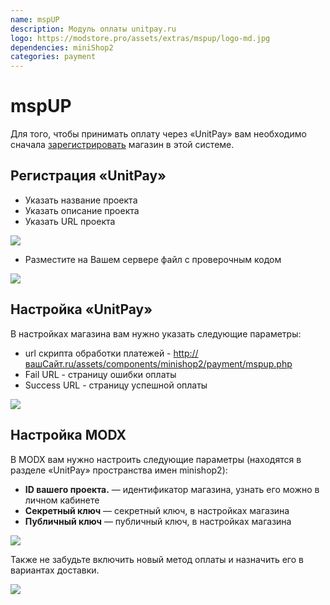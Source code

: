 ```yaml
---
name: mspUP
description: Модуль оплаты unitpay.ru
logo: https://modstore.pro/assets/extras/mspup/logo-md.jpg
dependencies: miniShop2
categories: payment
---
```


# mspUP

Для того, чтобы принимать оплату через «UnitPay» вам необходимо сначала [зарегистрировать][1] магазин в этой системе.

## Регистрация «UnitPay»

- Указать название проекта
- Указать описание проекта
- Указать URL проекта

[![](https://file.modx.pro/files/5/d/a/5da7c948fae95e76c29bbc336258bc27s.jpg)](https://file.modx.pro/files/5/d/a/5da7c948fae95e76c29bbc336258bc27.png)

- Разместите на Вашем сервере файл с проверочным кодом

[![](https://file.modx.pro/files/6/0/4/604aa8e2c3523673d7a1ea87040155e5s.jpg)](https://file.modx.pro/files/6/0/4/604aa8e2c3523673d7a1ea87040155e5.png)

## Настройка «UnitPay»

В настройках магазина вам нужно указать следующие параметры:

- url скрипта обработки платежей - <http://вашСайт.ru/assets/components/minishop2/payment/mspup.php>
- Fail URL - страницу ошибки оплаты
- Success URL - страницу успешной оплаты

[![](https://file.modx.pro/files/4/a/8/4a80c539ccc64e18212c77ea89dba9f9s.jpg)](https://file.modx.pro/files/4/a/8/4a80c539ccc64e18212c77ea89dba9f9.png)

## Настройка MODX

В MODX вам нужно настроить следующие параметры (находятся в разделе «UnitPay» пространства имен minishop2):

- **ID вашего проекта.** — идентификатор магазина, узнать его можно в личном кабинете
- **Секретный ключ** — секретный ключ, в настройках магазина
- **Публичный ключ** — публичный ключ, в настройках магазина

[![](https://file.modx.pro/files/8/7/e/87ee43d5b40c092e173edaf8f1bf9623s.jpg)](https://file.modx.pro/files/8/7/e/87ee43d5b40c092e173edaf8f1bf9623.png)

Также не забудьте включить новый метод оплаты и назначить его в вариантах доставки.

[![](https://file.modx.pro/files/5/d/c/5dc4b8e7a7385edfffc8cb1a622e538fs.jpg)](https://file.modx.pro/files/5/d/c/5dc4b8e7a7385edfffc8cb1a622e538f.png)

[1]: https://unitpay.ru/ "Регистрация магазина в системе «UnitPay»"
